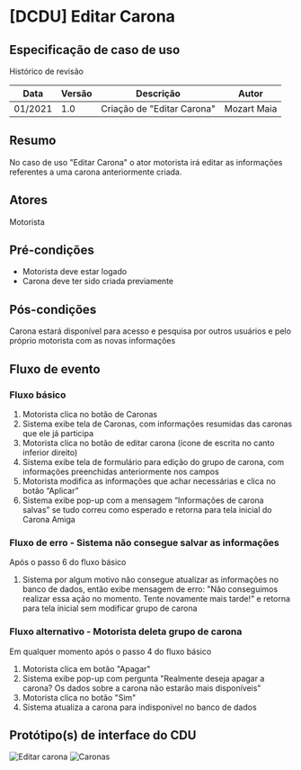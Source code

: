 # [DCDU] Editar Carona
## Especificação de caso de uso

Histórico de revisão

| Data | Versão | Descrição | Autor |
|--|--|--|--|
| 01/2021 | 1.0 | Criação de "Editar Carona" | Mozart Maia |


## Resumo
No caso de uso "Editar Carona" o ator motorista irá editar as informações referentes a uma carona anteriormente criada.

## Atores
Motorista

## Pré-condições

 - Motorista deve estar logado
 - Carona deve ter sido criada previamente

## Pós-condições
Carona estará disponível para acesso e pesquisa por outros usuários e pelo próprio motorista com as novas informações

## Fluxo de evento
### Fluxo básico

 1. Motorista clica no botão de Caronas
 2. Sistema exibe tela de Caronas, com informações resumidas das caronas que ele já participa
 3. Motorista clica no botão de editar carona (ícone de escrita no canto inferior direito)
 4. Sistema exibe tela de formulário para edição do grupo de carona, com informações preenchidas anteriormente nos campos
 5. Motorista modifica as informações que achar necessárias e clica no botão “Aplicar”
 6. Sistema exibe pop-up com a mensagem “Informações de carona salvas” se tudo correu como esperado e retorna para tela inicial do Carona Amiga

### Fluxo de erro - Sistema não consegue salvar as informações 
Após o passo 6 do fluxo básico

 1. Sistema por algum motivo não consegue atualizar as informações no banco de dados, então exibe mensagem de erro: "Não conseguimos realizar essa ação no momento. Tente novamente mais tarde!" e retorna para tela inicial sem modificar grupo de carona

### Fluxo alternativo - Motorista deleta grupo de carona

Em qualquer momento após o passo 4 do fluxo básico

 1. Motorista clica em botão "Apagar"
 2. Sistema exibe pop-up com pergunta "Realmente deseja apagar a carona? Os dados sobre a carona não estarão mais disponíveis"
 3. Motorista clica no botão "Sim"
 4. Sistema atualiza a carona para indisponível no banco de dados

## Protótipo(s) de interface do CDU

![Editar carona](https://user-images.githubusercontent.com/77278366/196989264-45becb83-403f-415f-a393-37ce6d6b6ec9.png)
![Caronas](https://user-images.githubusercontent.com/77278366/196989275-9b9c7f3f-3981-4a53-a64c-05d4fdd8764a.png)



